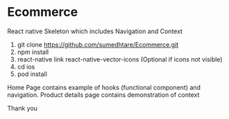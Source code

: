 # Ecommerce
React native Skeleton which includes Navigation and Context


1. git clone https://github.com/sumedhtare/Ecommerce.git
2. npm install
3. react-native link react-native-vector-icons (Optional if icons not visible)
4. cd ios
5. pod install

Home Page contains example of hooks (functional component) and navigation. 
Product details page contains demonstration of context

Thank you
